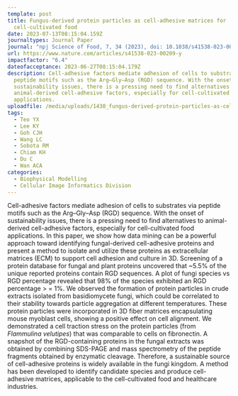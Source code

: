 ```yaml
---
template: post
title: Fungus-derived protein particles as cell-adhesive matrices for
  cell-cultivated food
date: 2023-07-13T08:15:04.159Z
journaltypes: Journal Paper
journal: "npj Science of Food, 7, 34 (2023), doi: 10.1038/s41538-023-00209-y "
url: https://www.nature.com/articles/s41538-023-00209-y
impactfactor: "6.4"
dateofacceptance: 2023-06-27T08:15:04.179Z
description: Cell-adhesive factors mediate adhesion of cells to substrates via
  peptide motifs such as the Arg–Gly–Asp (RGD) sequence. With the onset of
  sustainability issues, there is a pressing need to find alternatives to
  animal-derived cell-adhesive factors, especially for cell-cultivated food
  applications.
uploadfile: /media/uploads/1430_fungus-derived-protein-particles-as-cell-adhesive.pdf
tags:
  - Teo YX
  - Lee KY
  - Goh CJH
  - Wang LC
  - Sobota RM
  - Chiam KH
  - Du C
  - Wan ACA
categories:
  - Biophysical Modelling
  - Cellular Image Informatics Division
---
```

<!--StartFragment-->

Cell-adhesive factors mediate adhesion of cells to substrates via peptide motifs such as the Arg–Gly–Asp (RGD) sequence. With the onset of sustainability issues, there is a pressing need to find alternatives to animal-derived cell-adhesive factors, especially for cell-cultivated food applications. In this paper, we show how data mining can be a powerful approach toward identifying fungal-derived cell-adhesive proteins and present a method to isolate and utilize these proteins as extracellular matrices (ECM) to support cell adhesion and culture in 3D. Screening of a protein database for fungal and plant proteins uncovered that ~5.5% of the unique reported proteins contain RGD sequences. A plot of fungi species vs RGD percentage revealed that 98% of the species exhibited an RGD percentage > = 1%. We observed the formation of protein particles in crude extracts isolated from basidiomycete fungi, which could be correlated to their stability towards particle aggregation at different temperatures. These protein particles were incorporated in 3D fiber matrices encapsulating mouse myoblast cells, showing a positive effect on cell alignment. We demonstrated a cell traction stress on the protein particles (from *Flammulina velutipes*) that was comparable to cells on fibronectin. A snapshot of the RGD-containing proteins in the fungal extracts was obtained by combining SDS-PAGE and mass spectrometry of the peptide fragments obtained by enzymatic cleavage. Therefore, a sustainable source of cell-adhesive proteins is widely available in the fungi kingdom. A method has been developed to identify candidate species and produce cell-adhesive matrices, applicable to the cell-cultivated food and healthcare industries.

<!--EndFragment-->